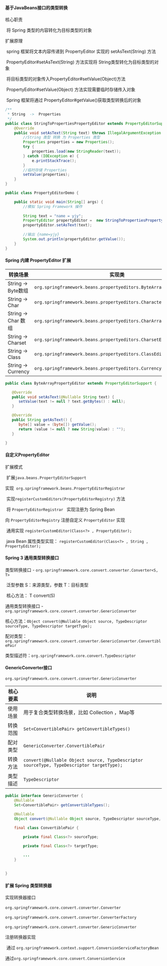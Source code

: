 

####  基于JavaBeans接口的类型转换

核心职责

​	将 Spring 类型的内容转化为目标类型的对象

扩展原理

​	spring 框架将文本内容传递到 PropertyEditor 实现的 setAsText(String) 方法

​	PropertyEditor#setAsText(String) 方法实现将 String类型转化为目标类型的对象

​	将目标类型的对象传入PropertyEditor#setValue(Object)方法

​	PropertyEditor#setValue(Object) 方法实现需要临时存储传入对象

​	Spring 框架将通过 PropertyEditor#getValue()获取类型转换后的对象

```java
/**
 * String  ->  Properties
 */
public class StringToPropertiesPropertyEditor extends PropertyEditorSupport {
    @Override
    public void setAsText(String text) throws IllegalArgumentException {
        //String 类型 转换 为 Properties 类型
        Properties properties = new Properties();
        try {
            properties.load(new StringReader(text));
        } catch (IOException e) {
            e.printStackTrace();
        }
        //临时存储 Properties
        setValue(properties);
    }
}
```



```java
public class PropertyEditorDemo {

    public static void main(String[] args) {
        //模拟 Spring Framework 操作
        
        String text = "name = yjy";
        PropertyEditor propertyEditor =  new StringToPropertiesPropertyEditor();
        propertyEditor.setAsText(text);
        
        //输出 {name=yjy}
        System.out.println(propertyEditor.getValue());     
    }
}
```



####  Spring 内建 PropertyEditor 扩展

| 转换场景            | 实现类                                                       |
| ------------------- | ------------------------------------------------------------ |
| String -> Byte数组  | `org.springframework.beans.propertyeditors.ByteArrayPropertyEditor` |
| String -> Char      | `org.springframework.beans.propertyeditors.CharacterEditor`  |
| String -> Char 数组 | `org.springframework.beans.propertyeditors.CharArrayPropertyEditor` |
| String -> Charset   | `org.springframework.beans.propertyeditors.CharsetEditor`    |
| String -> Class     | `org.springframework.beans.propertyeditors.ClassEditor`      |
| String -> Currency  | `org.springframework.beans.propertyeditors.CurrencyEditor`   |



```java
public class ByteArrayPropertyEditor extends PropertyEditorSupport {

   @Override
   public void setAsText(@Nullable String text) {
      setValue(text != null ? text.getBytes() : null);
   }

   @Override
   public String getAsText() {
      byte[] value = (byte[]) getValue();
      return (value != null ? new String(value) : "");
   }

}
```



####  自定义PropertyEditor

扩展模式

​	扩展`java.beans.PropertyEditorSupport`

实现` org.springframework.beans.PropertyEditorRegistrar`

​	实现`registerCustomEditors(PropertyEditorRegistry)` 方法

​	将 `PropertyEditorRegistrar ` 实现注册为 Spring Bean

向 `PropertyEditorRegistry` 注册自定义 `PropertyEditor` 实现

​	通用实现 `registerCustomEditor(Class<?> , PropertyEditor);`

​	java Bean 属性类型实现： `registerCustomEditor(Class<?> , String , PropertyEditor);`



####  Spring 3 通用类型转换接口

类型转换接口 -  `org.springframework.core.convert.converter.Converter<S, T>`

​	泛型参数 S：来源类型，参数 T：目标类型

​	核心方法： T convert(S)

通用类型转换接口 - `org.springframework.core.convert.converter.GenericConverter`

​	核心方法：`Object convert(@Nullable Object source, TypeDescriptor sourceType, TypeDescriptor targetType);`

​	配对类型：`org.springframework.core.convert.converter.GenericConverter.ConvertiblePair`

​	类型描述符：`org.springframework.core.convert.TypeDescriptor`



#### GenericConverter接口

`org.springframework.core.convert.converter.GenericConverter`

| 核心要素 | 说明                                                         |
| -------- | ------------------------------------------------------------ |
| 使用场景 | 用于复合类型转换场景，比如 Collection ，Map等                |
| 转换范围 | `Set<ConvertiblePair> getConvertibleTypes()`                 |
| 配对类型 | `GenericConverter.ConvertiblePair`                           |
| 转换方法 | `convert(@Nullable Object source, TypeDescriptor sourceType, TypeDescriptor targetType);` |
| 类型描述 | `TypeDescriptor`                                             |

```java
public interface GenericConverter {
    @Nullable
	Set<ConvertiblePair> getConvertibleTypes();

    @Nullable
	Object convert(@Nullable Object source, TypeDescriptor sourceType, TypeDescriptor targetType);
	
    final class ConvertiblePair {

		private final Class<?> sourceType;

		private final Class<?> targetType;

        ...
    }
    
    
}
```



####  扩展 Spring 类型转换器

实现转换器接口

​	`org.springframework.core.convert.converter.Converter`

​	`org.springframework.core.convert.converter.ConverterFactory`

​	`org.springframework.core.convert.converter.GenericConverter`

注册转换器实现

​	通过 `org.springframework.context.support.ConversionServiceFactoryBean`

​	通过`org.springframework.core.convert.ConversionService`

